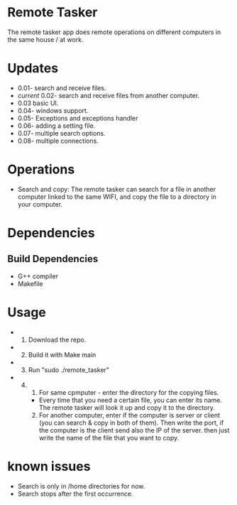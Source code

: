 # Remote Tasker

The remote tasker app does remote operations on different computers in the same house / at work.

# Updates

- 0.01- search and receive files.
- *current* 0.02- search and receive files from another computer.
- 0.03 basic UI.
- 0.04- windows support.
- 0.05- Exceptions and exceptions handler
- 0.06- adding a setting file.
- 0.07- multiple search options.
- 0.08- multiple connections.

# Operations

- Search and copy:
The remote tasker can search for a file in another computer linked to the same WIFI, and copy the file to a directory in your computer.

# Dependencies
## Build Dependencies
- G++ compiler
- Makefile

# Usage
- 1. Download the repo.
- 2. Build it with Make main
- 3. Run "sudo ./remote_tasker"
- 4. 1. For same cpmputer - enter the directory for the copying files.
     -    Every time that you need a certain file, you can enter its name.
          The remote tasker will look it up and copy it to the directory.
     2. For another computer, enter if the computer is server or client (you can search & copy in both of them). Then write the port, if the computer is the client send also the IP of the server. then just write the name of the file that you want to copy.

# known issues
- Search is only in /home directories for now.
- Search stops after the first occurrence.